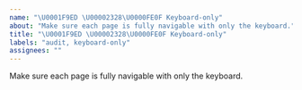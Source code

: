 ```yaml
---
name: "\U0001F9ED \U00002328\U0000FE0F Keyboard-only"
about: "Make sure each page is fully navigable with only the keyboard."
title: "\U0001F9ED \U00002328\U0000FE0F Keyboard-only"
labels: "audit, keyboard-only"
assignees: ""
---
```

Make sure each page is fully navigable with only the keyboard.
